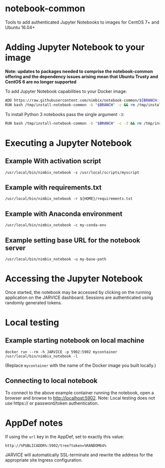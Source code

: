 # notebook-common
Tools to add authenticated Jupyter Notebooks to images for CentOS 7+ and Ubuntu 16.04+

# Adding Jupyter Notebook to your image

**Note: updates to packages needed to comprise the notebook-common offering and the dependency issues arising mean that 
Ubuntu Trusty and CentOS 6 are no longer supported**
 
To add Jupyter Notebook capabilities to your Docker image:

```bash
ADD https://raw.githubusercontent.com/nimbix/notebook-common/${BRANCH:-master}/install-notebook-common /tmp/install-notebook-common
RUN bash /tmp/install-notebook-common -b "$BRANCH" -c && rm /tmp/install-notebook-common
```

To install Python 3 notebooks pass the single argument `-3`:

```bash
RUN bash /tmp/install-notebook-common -b "$BRANCH" -c -3 && rm /tmp/install-notebook-common
```

# Executing a Jupyter Notebook

## Example With activation script

```
/usr/local/bin/nimbix_notebook -s /usr/local/scripts/myscript
```

## Example with requirements.txt

```
/usr/local/bin/nimbix_notebook -r ${HOME}/requirements.txt
```

## Example with Anaconda environment

```
/usr/local/bin/nimbix_notebook -c my-conda-env
```

## Example setting base URL for the notebook server

```
/usr/local/bin/nimbix_notebook -u my-base-path
```

# Accessing the Jupyter Notebook
Once started, the notebook may be accessed by clicking on the running application on the JARVICE dashboard. 
Sessions are authenticated using randomly generated tokens.

# Local testing

## Example starting notebook on local machine

```
docker run --rm -h JARVICE -p 5902:5902 mycontainer /usr/local/bin/nimbix_notebook -l
```

(Replace ```mycontainer``` with the name of the Docker image you built locally.)

## Connecting to local notebook
To connect to the above example container running the notebook, open a browser and browse to [http://localhost:5902](http://localhost:5902). 
Note: Local testing does not use https:// or password/token authentication.

# AppDef notes
If using the `url` key in the AppDef, set to exactly this value:

```
http://%PUBLICADDR%:5902/tree?token=%RANDOM64%
```

JARVICE will automatically SSL-terminate and rewrite the address for the appropriate site Ingress configuration.

